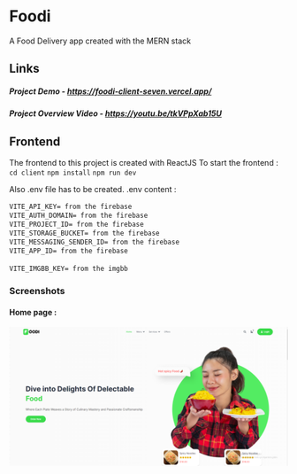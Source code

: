 # Foodi

A Food Delivery app created with the MERN stack

## Links

##### Project Demo - https://foodi-client-seven.vercel.app/

##### Project Overview Video - https://youtu.be/tkVPpXab15U

## Frontend

The frontend to this project is created with ReactJS
To start the frontend :
`cd client`
`npm install`
`npm run dev`

Also .env file has to be created.
.env content :

```
VITE_API_KEY= from the firebase
VITE_AUTH_DOMAIN= from the firebase
VITE_PROJECT_ID= from the firebase
VITE_STORAGE_BUCKET= from the firebase
VITE_MESSAGING_SENDER_ID= from the firebase
VITE_APP_ID= from the firebase

VITE_IMGBB_KEY= from the imgbb
```

### Screenshots

#### Home page :

![HomeScreen](OverviewImages/Homepage1.PNG)

